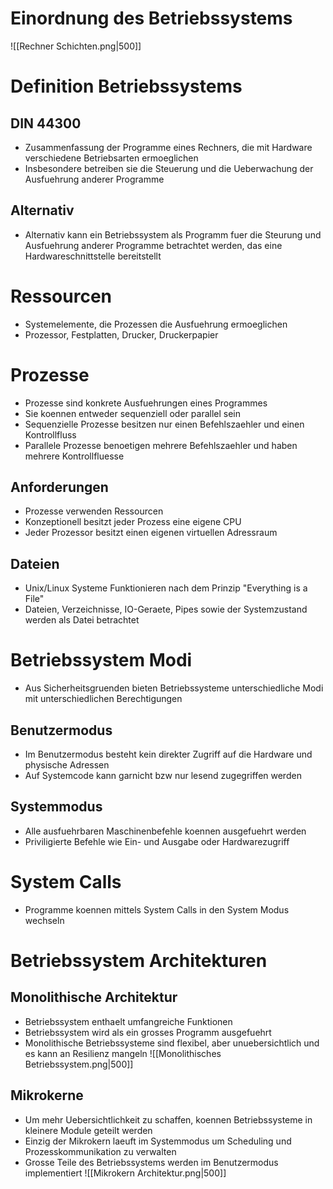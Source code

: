 # Einordnung des Betriebssystems

![[Rechner Schichten.png|500]]
# Definition Betriebssystems
## DIN 44300
- Zusammenfassung der Programme eines Rechners, die mit Hardware verschiedene Betriebsarten ermoeglichen
- Insbesondere betreiben sie die Steuerung und die Ueberwachung der Ausfuehrung anderer Programme
## Alternativ
- Alternativ kann ein Betriebssystem als Programm fuer die Steurung und Ausfuehrung anderer Programme betrachtet werden, das eine Hardwareschnittstelle bereitstellt
# Ressourcen
- Systemelemente, die Prozessen die Ausfuehrung ermoeglichen
- Prozessor, Festplatten, Drucker, Druckerpapier
# Prozesse
- Prozesse sind konkrete Ausfuehrungen eines Programmes
- Sie koennen entweder sequenziell oder parallel sein
- Sequenzielle Prozesse besitzen nur einen Befehlszaehler und einen Kontrollfluss
- Parallele Prozesse benoetigen mehrere Befehlszaehler und haben mehrere Kontrollfluesse
## Anforderungen
- Prozesse verwenden Ressourcen
- Konzeptionell besitzt jeder Prozess eine eigene CPU
- Jeder Prozessor besitzt einen eigenen virtuellen Adressraum
## Dateien
- Unix/Linux Systeme Funktionieren nach dem Prinzip "Everything is a File"
- Dateien, Verzeichnisse, IO-Geraete, Pipes sowie der Systemzustand werden als Datei betrachtet
# Betriebssystem Modi
- Aus Sicherheitsgruenden bieten Betriebssysteme unterschiedliche Modi mit unterschiedlichen Berechtigungen 
## Benutzermodus
- Im Benutzermodus besteht kein direkter Zugriff auf die Hardware und physische Adressen
- Auf Systemcode kann garnicht bzw nur lesend zugegriffen werden
## Systemmodus
- Alle ausfuehrbaren Maschinenbefehle koennen ausgefuehrt werden
- Priviligierte Befehle wie Ein- und Ausgabe oder Hardwarezugriff
# System Calls
- Programme koennen mittels System Calls in den System Modus wechseln
# Betriebssystem Architekturen
## Monolithische Architektur
- Betriebssystem enthaelt umfangreiche Funktionen
- Betriebssystem wird als ein grosses Programm ausgefuehrt
- Monolithische Betriebssysteme sind flexibel, aber unuebersichtlich und es kann an Resilienz mangeln
![[Monolithisches Betriebssystem.png|500]]
## Mikrokerne
- Um mehr Uebersichtlichkeit zu schaffen, koennen Betriebssysteme in kleinere Module geteilt werden
- Einzig der Mikrokern laeuft im Systemmodus um Scheduling und Prozesskommunikation zu verwalten
- Grosse Teile des Betriebssystems werden im Benutzermodus implementiert
![[Mikrokern Architektur.png|500]]
